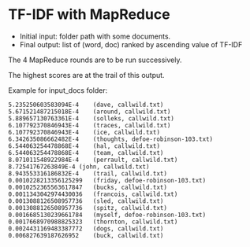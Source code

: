 # TF-IDF with MapReduce

- Initial input: folder path with some documents.
- Final output: list of (word, doc) ranked by ascending value of TF-IDF

The 4 MapReduce rounds are to be run successively.

The highest scores are at the trail of this output. 

Example for input_docs folder:
```
5.235250603583094E-4	(dave, callwild.txt)
5.671521487215018E-4	(around, callwild.txt)
5.889657130763361E-4	(solleks, callwild.txt)
6.107792370846943E-4	(traces, callwild.txt)
6.107792370846943E-4	(ice, callwild.txt)
6.342635086662482E-4	(thoughts, defoe-robinson-103.txt)
6.544063254478868E-4	(hal, callwild.txt)
6.544063254478868E-4	(team, callwild.txt)
8.071011548922984E-4	(perrault, callwild.txt)
8.72541767263849E-4	(john, callwild.txt)
8.943553316186832E-4	(trail, callwild.txt)
0.0010228213356125299	(friday, defoe-robinson-103.txt)
0.0010252365563617847	(bucks, callwild.txt)
0.0011343042974430036	(francois, callwild.txt)
0.0013088126508957736	(sled, callwild.txt)
0.0013088126508957736	(spitz, callwild.txt)
0.0016685130239661784	(myself, defoe-robinson-103.txt)
0.0017668970988825323	(thornton, callwild.txt)
0.0024431169483387772	(dogs, callwild.txt)
0.006827639187626952	(buck, callwild.txt)
```
